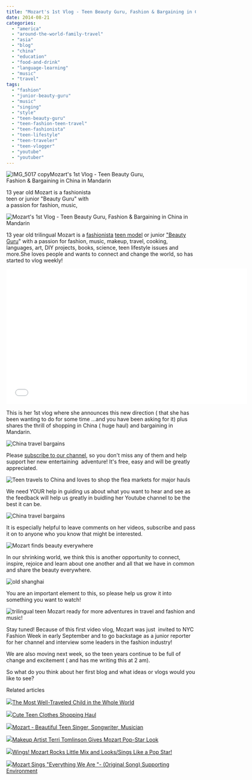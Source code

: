 ```yaml
---
title: "Mozart's 1st Vlog - Teen Beauty Guru, Fashion & Bargaining in China in Mandarin"
date: 2014-08-21
categories: 
  - "america"
  - "around-the-world-family-travel"
  - "asia"
  - "blog"
  - "china"
  - "education"
  - "food-and-drink"
  - "language-learning"
  - "music"
  - "travel"
tags: 
  - "fashion"
  - "junior-beauty-guru"
  - "music"
  - "singing"
  - "style"
  - "teen-beauty-guru"
  - "teen-fashion-teen-travel"
  - "teen-fashionista"
  - "teen-lifestyle"
  - "teen-traveler"
  - "teen-vlogger"
  - "youtube"
  - "youtuber"
---
```


![IMG_5017 copy](https://pub-ac94b3f306b24c0dba4238943c97f2e1.r2.dev/6a00e5502a9507883301b7c6cfea1c970b.jpg)Mozart's 1st Vlog - Teen Beauty Guru,  
Fashion & Bargaining in China in Mandarin  
  
13 year old Mozart is a fashionista  
teen or junior "Beauty Guru" with  
a passion for fashion, music,

<!--more-->  
![Mozart's 1st Vlog - Teen Beauty Guru, Fashion & Bargaining in China in Mandarin](https://pub-ac94b3f306b24c0dba4238943c97f2e1.r2.dev/6a00e5502a9507883301a511fa5dfa970c.png)  
  
13 year old trilingual Mozart is a [fashionista](http://soultravelers3new.local/2009/05/how-to-be-a-world-traveling-fashionista.html "fashionista world traveling kid") [teen model](http://soultravelers3new.local/2013/01/how-my-almost-teen-became-a-model-.html "teen model ") or junior ["Beauty Guru](http://soultravelers3new.local/2013/01/how-my-almost-teen-became-a-model-.html "Beauty guru teen singer Mozart pop star")" with a passion for fashion, music, makeup, travel, cooking, languages, art, DIY projects, books, science, teen lifestyle issues and more.She loves people and wants to connect and change the world, so has started to vlog weekly!  
  

<iframe allowfullscreen frameborder="0" height="360" src="//www.youtube.com/embed/un95ND8Uasc?list=UUcMwuQFsEJfOct29ZTa0v8w" width="640"><fieldset class="zemanta-related"><legend class="zemanta-related-title">Related articles</legend> <div class="zemanta-article-ul zemanta-article-ul-image" style="margin: 0; padding: 0; overflow: hidden;"> <div class="zemanta-article-ul-li-image zemanta-article-ul-li" style="padding: 0; background: none; list-style: none; display: block; float: left; vertical-align: top; text-align: left; width: 84px; font-size: 11px; margin: 2px 10px 10px 2px;"><a href="http://soultravelers3new.local/2014/08/cute-teen-clothes-shopping-haul.html" style="box-shadow: 0px 0px 4px #999; padding: 2px; display: block; border-radius: 2px; text-decoration: none;" target="_blank"><img alt="" src="http://i.zemanta.com/290089499_80_80.jpg" style="padding: 0; margin: 0; border: 0; display: block; width: 80px; max-width: 100%;" /></a><a href="http://soultravelers3new.local/2014/08/cute-teen-clothes-shopping-haul.html" style="display: block; overflow: hidden; text-decoration: none; line-height: 12pt; height: 80px; padding: 5px 2px 0 2px;" target="_blank">Cute Teen Clothes Shopping Haul</a></div> <div class="zemanta-article-ul-li-image zemanta-article-ul-li" style="padding: 0; background: none; list-style: none; display: block; float: left; vertical-align: top; text-align: left; width: 84px; font-size: 11px; margin: 2px 10px 10px 2px;"><a href="http://soultravelers3new.local/2012/06/why-learn-mandarin-in-tropical-asia-penang.html" style="box-shadow: 0px 0px 4px #999; padding: 2px; display: block; border-radius: 2px; text-decoration: none;" target="_blank"><img alt="" src="http://i.zemanta.com/94084671_80_80.jpg" style="padding: 0; margin: 0; border: 0; display: block; width: 80px; max-width: 100%;" /></a><a href="http://soultravelers3new.local/2012/06/why-learn-mandarin-in-tropical-asia-penang.html" style="display: block; overflow: hidden; text-decoration: none; line-height: 12pt; height: 80px; padding: 5px 2px 0 2px;" target="_blank">Why Learn Mandarin in Tropical Asia - Penang</a></div> <div class="zemanta-article-ul-li-image zemanta-article-ul-li" style="padding: 0; background: none; list-style: none; display: block; float: left; vertical-align: top; text-align: left; width: 84px; font-size: 11px; margin: 2px 10px 10px 2px;"><a href="http://soultravelers3new.local/2014/03/mozart-beautiful-teen-singer-songwriter-musician.html" style="box-shadow: 0px 0px 4px #999; padding: 2px; display: block; border-radius: 2px; text-decoration: none;" target="_blank"><img alt="" src="http://i.zemanta.com/255447587_80_80.jpg" style="padding: 0; margin: 0; border: 0; display: block; width: 80px; max-width: 100%;" /></a><a href="http://soultravelers3new.local/2014/03/mozart-beautiful-teen-singer-songwriter-musician.html" style="display: block; overflow: hidden; text-decoration: none; line-height: 12pt; height: 80px; padding: 5px 2px 0 2px;" target="_blank">Mozart - Beautiful Teen Singer, Songwriter, Musician</a></div> <div class="zemanta-article-ul-li-image zemanta-article-ul-li" style="padding: 0; background: none; list-style: none; display: block; float: left; vertical-align: top; text-align: left; width: 84px; font-size: 11px; margin: 2px 10px 10px 2px;"><a href="http://soultravelers3new.local/2014/07/makeup-artist-terri-tomlinson-gives-mozart-pop-star-look.html" style="box-shadow: 0px 0px 4px #999; padding: 2px; display: block; border-radius: 2px; text-decoration: none;" target="_blank"><img alt="" src="http://i.zemanta.com/284160813_80_80.jpg" style="padding: 0; margin: 0; border: 0; display: block; width: 80px; max-width: 100%;" /></a><a href="http://soultravelers3new.local/2014/07/makeup-artist-terri-tomlinson-gives-mozart-pop-star-look.html" style="display: block; overflow: hidden; text-decoration: none; line-height: 12pt; height: 80px; padding: 5px 2px 0 2px;" target="_blank">Makeup Artist Terri Tomlinson Gives Mozart Pop-Star Look</a></div> <div class="zemanta-article-ul-li-image zemanta-article-ul-li" style="padding: 0; background: none; list-style: none; display: block; float: left; vertical-align: top; text-align: left; width: 84px; font-size: 11px; margin: 2px 10px 10px 2px;"><a href="http://soultravelers3new.local/2013/09/the-most-well-traveled-child-in-the-whole-world.html" style="box-shadow: 0px 0px 4px #999; padding: 2px; display: block; border-radius: 2px; text-decoration: none;" target="_blank"><img alt="" src="http://i.zemanta.com/207027430_80_80.jpg" style="padding: 0; margin: 0; border: 0; display: block; width: 80px; max-width: 100%;" /></a><a href="http://soultravelers3new.local/2013/09/the-most-well-traveled-child-in-the-whole-world.html" style="display: block; overflow: hidden; text-decoration: none; line-height: 12pt; height: 80px; padding: 5px 2px 0 2px;" target="_blank">The Most Well-Traveled Child in the Whole World</a></div> <div class="zemanta-article-ul-li-image zemanta-article-ul-li" style="padding: 0; background: none; list-style: none; display: block; float: left; vertical-align: top; text-align: left; width: 84px; font-size: 11px; margin: 2px 10px 10px 2px;"><a href="http://soultravelers3new.local/2013/05/bhutan-travel.html" style="box-shadow: 0px 0px 4px #999; padding: 2px; display: block; border-radius: 2px; text-decoration: none;" target="_blank"><img alt="" src="http://i.zemanta.com/172279853_80_80.jpg" style="padding: 0; margin: 0; border: 0; display: block; width: 80px; max-width: 100%;" /></a><a href="http://soultravelers3new.local/2013/05/bhutan-travel.html" style="display: block; overflow: hidden; text-decoration: none; line-height: 12pt; height: 80px; padding: 5px 2px 0 2px;" target="_blank">Bhutan Travel</a></div> <div class="zemanta-article-ul-li-image zemanta-article-ul-li" style="padding: 0; background: none; list-style: none; display: block; float: left; vertical-align: top; text-align: left; width: 84px; font-size: 11px; margin: 2px 10px 10px 2px;"><a href="http://soultravelers3new.local/2013/09/best-classes-or-tutor-for-spanish-english-or-mandarin-in-penang.html" style="box-shadow: 0px 0px 4px #999; padding: 2px; display: block; border-radius: 2px; text-decoration: none;" target="_blank"><img alt="" src="http://i.zemanta.com/200358711_80_80.jpg" style="padding: 0; margin: 0; border: 0; display: block; width: 80px; max-width: 100%;" /></a><a href="http://soultravelers3new.local/2013/09/best-classes-or-tutor-for-spanish-english-or-mandarin-in-penang.html" style="display: block; overflow: hidden; text-decoration: none; line-height: 12pt; height: 80px; padding: 5px 2px 0 2px;" target="_blank">Best Classes or Tutor for Spanish, English or Mandarin in Penang</a></div> <div class="zemanta-article-ul-li-image zemanta-article-ul-li" style="padding: 0; background: none; list-style: none; display: block; float: left; vertical-align: top; text-align: left; width: 84px; font-size: 11px; margin: 2px 10px 10px 2px;"><a href="http://soultravelers3new.local/2013/12/kid-world-citizens-inspiring-speech-at-global-education-conference.html" style="box-shadow: 0px 0px 4px #999; padding: 2px; display: block; border-radius: 2px; text-decoration: none;" target="_blank"><img alt="" src="http://i.zemanta.com/229039421_80_80.jpg" style="padding: 0; margin: 0; border: 0; display: block; width: 80px; max-width: 100%;" /></a><a href="http://soultravelers3new.local/2013/12/kid-world-citizens-inspiring-speech-at-global-education-conference.html" style="display: block; overflow: hidden; text-decoration: none; line-height: 12pt; height: 80px; padding: 5px 2px 0 2px;" target="_blank">Kid World Citizen&#39;s Inspiring Speech at Global Education Conference</a></div> <div class="zemanta-article-ul-li-image zemanta-article-ul-li" style="padding: 0; background: none; list-style: none; display: block; float: left; vertical-align: top; text-align: left; width: 84px; font-size: 11px; margin: 2px 10px 10px 2px;"><a href="http://soultravelers3new.local/2014/05/how-and-why-take-your-kids-to-europe.html" style="box-shadow: 0px 0px 4px #999; padding: 2px; display: block; border-radius: 2px; text-decoration: none;" target="_blank"><img alt="" src="http://i.zemanta.com/273206581_80_80.jpg" style="padding: 0; margin: 0; border: 0; display: block; width: 80px; max-width: 100%;" /></a><a href="http://soultravelers3new.local/2014/05/how-and-why-take-your-kids-to-europe.html" style="display: block; overflow: hidden; text-decoration: none; line-height: 12pt; height: 80px; padding: 5px 2px 0 2px;" target="_blank">How and Why Take Your Kids to Europe</a></div> <div class="zemanta-article-ul-li-image zemanta-article-ul-li" style="padding: 0; background: none; list-style: none; display: block; float: left; vertical-align: top; text-align: left; width: 84px; font-size: 11px; margin: 2px 10px 10px 2px;"><a href="http://soultravelers3new.local/2014/07/best-cheap-thrill-in-sydney-travel-tip.html" style="box-shadow: 0px 0px 4px #999; padding: 2px; display: block; border-radius: 2px; text-decoration: none;" target="_blank"><img alt="" src="http://i.zemanta.com/285477111_80_80.jpg" style="padding: 0; margin: 0; border: 0; display: block; width: 80px; max-width: 100%;" /></a><a href="http://soultravelers3new.local/2014/07/best-cheap-thrill-in-sydney-travel-tip.html" style="display: block; overflow: hidden; text-decoration: none; line-height: 12pt; height: 80px; padding: 5px 2px 0 2px;" target="_blank">Best Cheap Thrill in Sydney - Travel Tip</a></div> </div> <br /><br /><br /></fieldset></iframe>

  
  
This is her 1st vlog where she announces this new direction ( that she has been wanting to do for some time ...and you have been asking for it) plus shares the thrill of shopping in China ( huge haul) and bargaining in Mandarin.  
  
![China travel bargains](https://pub-ac94b3f306b24c0dba4238943c97f2e1.r2.dev/6a00e5502a9507883301a511fa5e08970c.png)  
  
  
Please [subscribe to our channel](http://www.youtube.com/user/soultravelers3 "soultravelers3 youtube"), so you don't miss any of them and help support her new entertaining  adventure! It's free, easy and will be greatly appreciated.  
  
  
![Teen travels to China and loves to shop the flea markets for major hauls](https://pub-ac94b3f306b24c0dba4238943c97f2e1.r2.dev/6a00e5502a9507883301b7c6cff00a970b.png)  
  
We need YOUR help in guiding us about what you want to hear and see as the feedback will help us greatly in buidling her Youtube channel to be the best it can be.  
  
![China travel bargains](https://pub-ac94b3f306b24c0dba4238943c97f2e1.r2.dev/6a00e5502a9507883301a73e05b378970d.png)  
  
It is especially helpful to leave comments on her videos, subscribe and pass it on to anyone who you know that might be interested.  
  
![Mozart finds beauty everywhere](https://pub-ac94b3f306b24c0dba4238943c97f2e1.r2.dev/6a00e5502a9507883301a73e05b37d970d.png)  
  
In our shrinking world, we think this is another opportunity to connect, inspire, rejoice and learn about one another and all that we have in common and share the beauty everywhere.  
  
![old shanghai](https://pub-ac94b3f306b24c0dba4238943c97f2e1.r2.dev/6a00e5502a9507883301b7c6cff02f970b.png)  
  
  
You are an important element to this, so please help us grow it into something you want to watch!  
  
![trilingual teen Mozart ready for more adventures in travel and fashion and music!](https://pub-ac94b3f306b24c0dba4238943c97f2e1.r2.dev/6a00e5502a9507883301b7c6cff063970b.png)  
  
Stay tuned! Because of this first video vlog, Mozart was just  invited to NYC Fashion Week in early September and to go backstage as a junior reporter for her channel and interview some leaders in the fashion industry!  
  
We are also moving next week, so the teen years continue to be full of change and excitement ( and has me writing this at 2 am).  
  
So what do you think about her first blog and what ideas or vlogs would you like to see?

Related articles

[![](http://i.zemanta.com/207027430_80_80.jpg)](http://soultravelers3new.local/2013/09/the-most-well-traveled-child-in-the-whole-world.html)[The Most Well-Traveled Child in the Whole World](http://soultravelers3new.local/2013/09/the-most-well-traveled-child-in-the-whole-world.html)

[![](http://i.zemanta.com/290089499_80_80.jpg)](http://soultravelers3new.local/2014/08/cute-teen-clothes-shopping-haul.html)[Cute Teen Clothes Shopping Haul](http://soultravelers3new.local/2014/08/cute-teen-clothes-shopping-haul.html)

[![](http://i.zemanta.com/255447587_80_80.jpg)](http://soultravelers3new.local/2014/03/mozart-beautiful-teen-singer-songwriter-musician.html)[Mozart - Beautiful Teen Singer, Songwriter, Musician](http://soultravelers3new.local/2014/03/mozart-beautiful-teen-singer-songwriter-musician.html)

[![](http://i.zemanta.com/284160813_80_80.jpg)](http://soultravelers3new.local/2014/07/makeup-artist-terri-tomlinson-gives-mozart-pop-star-look.html)[Makeup Artist Terri Tomlinson Gives Mozart Pop-Star Look](http://soultravelers3new.local/2014/07/makeup-artist-terri-tomlinson-gives-mozart-pop-star-look.html)

[![](http://i.zemanta.com/276672350_80_80.jpg)](http://soultravelers3new.local/2014/06/wings-mozart-rocks-little-mix-and-lookssings-like-a-pop-star.html)[Wings! Mozart Rocks Little Mix and Looks/Sings Like a Pop Star!](http://soultravelers3new.local/2014/06/wings-mozart-rocks-little-mix-and-lookssings-like-a-pop-star.html)

[![](http://i.zemanta.com/280595458_80_80.jpg)](http://soultravelers3new.local/2014/06/mozart-sings-everything-we-are-original-song-supporting-environment.html)[Mozart Sings "Everything We Are "- (Original Song) Supporting Environment](http://soultravelers3new.local/2014/06/mozart-sings-everything-we-are-original-song-supporting-environment.html)

